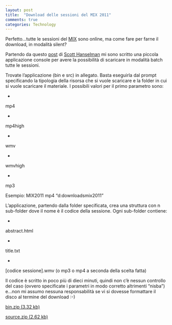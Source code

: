 ```yaml
---
layout: post
title:  "Download delle sessioni del MIX 2011"
comments: true
categories: Technology
---
```



Perfetto&#8230;tutte le sessioni del [MIX](http://www.microsoft.com/events/mix/) sono online, ma come fare per farne il download, in modalità silent?

Partendo da questo [post](http://www.hanselman.com/blog/Mix11VideosDownloadThemAllWithRSS.aspx) di [Scott Hanselman](http://www.hanselman.com/blog/) mi sono scritto una piccola applicazione console per avere la possibilità di scaricare in modalità batch tutte le sessioni.

Trovate l&#8217;applicazione (bin e src) in allegato. Basta eseguirla dal prompt specificando la tipologia della risorsa che si vuole scaricare e la folder in cui si vuole scaricare il materiale. I possibili valori per il primo parametro sono:

- 
mp4

- 
mp4high

- 
wmv

- 
wmvhigh

- 
mp3



Esempio: MIX2011 mp4 &#8220;d:downloadsmix2011&#8221;

L&#8217;applicazione, partendo dalla folder specificata, crea una struttura con n sub-folder dove il nome è il codice della sessione. Ogni sub-folder contiene:

- 
abstract.html

- 
title.txt

- 
[codice sessione].wmv (o mp3 o mp4 a seconda della scelta fatta)



Il codice è scritto in poco più di dieci minuti, quindi non c&#8217;è nessun controllo del caso (ovvero specificate i parametri in modo corretto altrimenti &#8220;nisba&#8221;) e&#8230;non mi assumo nessuna responsabilità se vi si dovesse formattare il disco al termine del download :-)

[bin.zip (3.32 kb)](http://blog.codiceplastico.com/melkio/file.axd?file=2011%2f4%2fbin.zip)

[source.zip (2.62 kb)](http://blog.codiceplastico.com/melkio/file.axd?file=2011%2f4%2fsource.zip)

